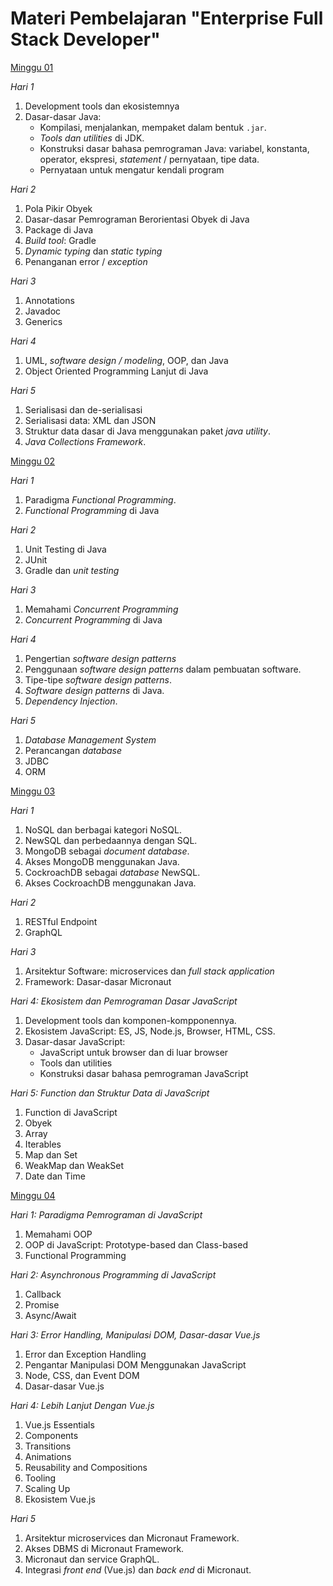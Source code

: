 # Materi Pembelajaran "Enterprise Full Stack Developer"

[Minggu 01](isi/01.md)

*Hari 1*

1. Development tools dan ekosistemnya
2. Dasar-dasar Java: 
    * Kompilasi, menjalankan, mempaket dalam bentuk `.jar`.
    * *Tools dan utilities* di JDK.
    * Konstruksi dasar bahasa pemrograman Java: variabel, konstanta, operator, ekspresi, *statement* / pernyataan, tipe data.
    * Pernyataan untuk mengatur kendali program

*Hari 2*

1. Pola Pikir Obyek
2. Dasar-dasar Pemrograman Berorientasi Obyek di Java
3. Package di Java
4. *Build tool*: Gradle
5. *Dynamic typing* dan *static typing*
6. Penanganan error / *exception*

*Hari 3*

1. Annotations
2. Javadoc
3. Generics

*Hari 4*

1. UML, *software design / modeling*, OOP, dan Java
2. Object Oriented Programming Lanjut di Java

*Hari 5*

1. Serialisasi dan de-serialisasi
2. Serialisasi data: XML dan JSON
3. Struktur data dasar di Java menggunakan paket *java utility*.
4. *Java Collections Framework*.

[Minggu 02](isi/02.md)

*Hari 1*

1. Paradigma *Functional Programming*.
2. *Functional Programming* di Java

*Hari 2*

1. Unit Testing di Java
2. JUnit
3. Gradle dan *unit testing*

*Hari 3*

1. Memahami *Concurrent Programming*
2. *Concurrent Programming* di Java

*Hari 4*

1. Pengertian *software design patterns*
2. Penggunaan *software design patterns* dalam pembuatan software.
3. Tipe-tipe *software design patterns*.
4. *Software design patterns* di Java.
5. *Dependency Injection*.

*Hari 5*

1. *Database Management System*
2. Perancangan *database*
3. JDBC
4. ORM

[Minggu 03](isi/03.md)

*Hari 1*

1. NoSQL dan berbagai kategori NoSQL.
2. NewSQL dan perbedaannya dengan SQL.
3. MongoDB sebagai *document database*.
4. Akses MongoDB menggunakan Java.
5. CockroachDB sebagai *database* NewSQL.
6. Akses CockroachDB menggunakan Java.

*Hari 2*

1. RESTful Endpoint
2. GraphQL

*Hari 3*

1. Arsitektur Software: microservices dan *full stack application*
2. Framework: Dasar-dasar Micronaut

*Hari 4: Ekosistem dan Pemrograman Dasar JavaScript*

1. Development tools dan komponen-kompponennya.
2. Ekosistem JavaScript: ES, JS, Node.js, Browser, HTML, CSS.
3. Dasar-dasar JavaScript: 
    * JavaScript untuk browser dan di luar browser
    * Tools dan utilities 
    * Konstruksi dasar bahasa pemrograman JavaScript

*Hari 5: Function dan Struktur Data di JavaScript*

1. Function di JavaScript
2. Obyek
3. Array
4. Iterables
5. Map dan Set
6. WeakMap dan WeakSet
7. Date dan Time

[Minggu 04](isi/04.md)


*Hari 1: Paradigma Pemrograman di JavaScript*

1. Memahami OOP
2. OOP di JavaScript: Prototype-based dan Class-based
3. Functional Programming

*Hari 2: Asynchronous Programming di JavaScript*

1. Callback
2. Promise
3. Async/Await

*Hari 3: Error Handling, Manipulasi DOM, Dasar-dasar Vue.js*

1. Error dan Exception Handling
2. Pengantar Manipulasi DOM Menggunakan JavaScript
3. Node, CSS, dan Event DOM
4. Dasar-dasar Vue.js 

*Hari 4: Lebih Lanjut Dengan Vue.js*

1. Vue.js Essentials
2. Components
3. Transitions
4. Animations
5. Reusability and Compositions
6. Tooling
7. Scaling Up
8. Ekosistem Vue.js

*Hari 5*

1. Arsitektur microservices dan Micronaut Framework.
2. Akses DBMS di Micronaut Framework.
3. Micronaut dan service GraphQL.
4. Integrasi *front end* (Vue.js) dan *back end* di Micronaut.

